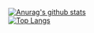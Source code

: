 [![Anurag's github stats](https://github-readme-stats.vercel.app/api?username=sify21&show_icons=true&theme=dracula&count_private=true)](https://github.com/anuraghazra/github-readme-stats)  
[![Top Langs](https://github-readme-stats.vercel.app/api/top-langs/?username=sify21&layout=compact)](https://github.com/anuraghazra/github-readme-stats)
